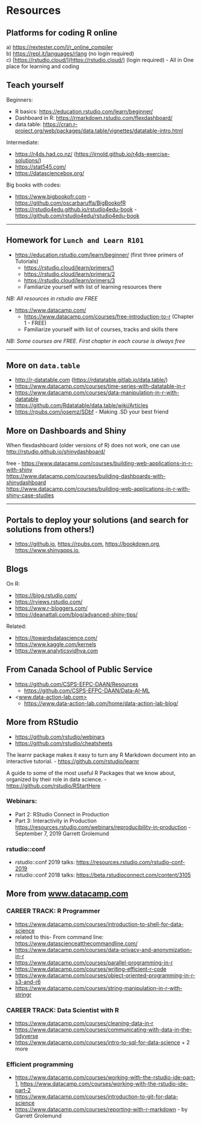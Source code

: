
# Resources



## Platforms for coding R online 

a) <https://rextester.com/l/r_online_compiler>  
b) <https://repl.it/languages/rlang>    (no login required)  
c) [https://rstudio.cloud/](https://rstudio.cloud/) (login required) - All in One place for learning and coding   

## Teach yourself

Beginners:
- R basics: <https://education.rstudio.com/learn/beginner/>
- Dashboard in R: <https://rmarkdown.rstudio.com/flexdashboard/>
- data.table: <https://cran.r-project.org/web/packages/data.table/vignettes/datatable-intro.html>

Intermediate:
- <https://r4ds.had.co.nz/>  (<https://jrnold.github.io/r4ds-exercise-solutions/>)
- <https://stat545.com/>
- <https://datasciencebox.org/>

Big books with codes:
- <https://www.bigbookofr.com> - <https://github.com/oscarbaruffa/BigBookofR>
- <https://rstudio4edu.github.io/rstudio4edu-book> - <https://github.com/rstudio4edu/rstudio4edu-book>

---

## Homework for `Lunch and Learn R101`

- <https://education.rstudio.com/learn/beginner/> (first three primers of Tutorials)
  - <https://rstudio.cloud/learn/primers/1>
  - <https://rstudio.cloud/learn/primers/2>
  - <https://rstudio.cloud/learn/primers/3>
  - Familiarize yourself with list of  learning resources there

*NB: All resources in rstudio are FREE*

- <https://www.datacamp.com/>
  - <https://www.datacamp.com/courses/free-introduction-to-r> (Chapter 1 - FREE)
  - Familiarize yourself with list of courses, tracks and skills there

*NB: Some courses are FREE. First chapter in each course is always free*


--- 

## More on `data.table`

- <http://r-datatable.com> (<https://rdatatable.gitlab.io/data.table/>)
- <https://www.datacamp.com/courses/time-series-with-datatable-in-r>
- <https://www.datacamp.com/courses/data-manipulation-in-r-with-datatable>
- <https://github.com/Rdatatable/data.table/wiki/Articles>
- <https://rpubs.com/josemz/SDbf> - Making .SD your best friend


## More on Dashboards and Shiny

When flexdashboard (older versions of R) does not work, one can use <http://rstudio.github.io/shinydashboard/>  

free - <https://www.datacamp.com/courses/building-web-applications-in-r-with-shiny>  
<https://www.datacamp.com/courses/building-dashboards-with-shinydashboard>       
<https://www.datacamp.com/courses/building-web-applications-in-r-with-shiny-case-studies>   


---

## Portals to deploy your solutions (and search for solutions from others!)

- <https://github.io>, <https://rpubs.com>, <https://bookdown.org>, <https://www.shinyapps.io>, 

## Blogs

On R:
- <https://blog.rstudio.com/>
- <https://rviews.rstudio.com/>
- <https://www.r-bloggers.com/>
- <https://deanattali.com/blog/advanced-shiny-tips/>

Related:
- <https://towardsdatascience.com/>
- <https://www.kaggle.com/kernels>
- <https://www.analyticsvidhya.com>

## From Canada School of Public Service

- <https://github.com/CSPS-EFPC-DAAN/Resources>
  - <https://github.com/CSPS-EFPC-DAAN/Data-AI-ML>
- <www.data-action-lab.com>
   - <https://www.data-action-lab.com/home/data-action-lab-blog/>

## More from RStudio

- <https://github.com/rstudio/webinars>
- <https://github.com/rstudio/cheatsheets>

The learnr package makes it easy to turn any R Markdown document into an interactive tutorial. -
<https://github.com/rstudio/learnr>

A guide to some of the most useful R Packages that we know about, organized by their role in data science. -
<https://github.com/rstudio/RStartHere>


### Webinars:

- Part 2: RStudio Connect in Production 
- Part 3: Interactivity in Production
<https://resources.rstudio.com/webinars/reproducibility-in-production> - September 7, 2019 Garrett Grolemund



### rstudio::conf

- rstudio::conf 2019 talks: <https://resources.rstudio.com/rstudio-conf-2019>
- rstudio::conf 2018 talks: <https://beta.rstudioconnect.com/content/3105>


## More from www.datacamp.com 

### CAREER TRACK: R Programmer

- <https://www.datacamp.com/courses/introduction-to-shell-for-data-science>
- related to this- From command line: <https://www.datascienceatthecommandline.com/>
- <https://www.datacamp.com/courses/data-privacy-and-anonymization-in-r>
- <https://www.datacamp.com/courses/parallel-programming-in-r>
- <https://www.datacamp.com/courses/writing-efficient-r-code>
- <https://www.datacamp.com/courses/object-oriented-programming-in-r-s3-and-r6>
- <https://www.datacamp.com/courses/string-manipulation-in-r-with-stringr>

### CAREER TRACK: Data Scientist with R

- <https://www.datacamp.com/courses/cleaning-data-in-r>
- <https://www.datacamp.com/courses/communicating-with-data-in-the-tidyverse> 
- <https://www.datacamp.com/courses/intro-to-sql-for-data-science> + 2 more

### Efficient programming

- <https://www.datacamp.com/courses/working-with-the-rstudio-ide-part-1>, <https://www.datacamp.com/courses/working-with-the-rstudio-ide-part-2>
- <https://www.datacamp.com/courses/introduction-to-git-for-data-science>
- <https://www.datacamp.com/courses/reporting-with-r-markdown> - by Garrett Grolemund 
